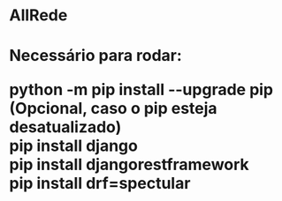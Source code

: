 # AllRede

<h1> Necessário para rodar:<br>

python -m pip install --upgrade pip (Opcional, caso o pip esteja desatualizado) <br>
pip install django <br>
pip install djangorestframework <br>
pip install drf=spectular <br>
